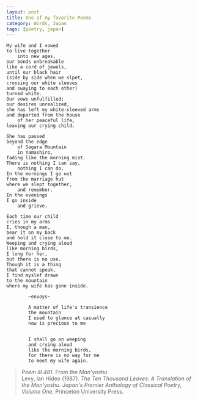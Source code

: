 ```yaml
---
layout: post
title: One of my favorite Poems
category: Words, Japan
tags: [poetry, japan]
---
```


	My wife and I vowed       
	to live together   
		into new ages,   
	our bonds unbreakable
	like a cord of jewels,
	until our black hair
	(side by side when we slpet,
	crossing our white sleeves
	and swaying to each other)
	turned white.
	Our vows unfulfilled;
	our desires unrealized,
	she has left my white-sleeved arms
	and departed from the house
		of her peaceful life,
	leaving our crying child.
	
	She has passed
	beyond the edge
		of Sagara Mountain
		in Yamashiro,
	fading like the morning mist.
	There is nothing I can say,
		nothing I can do.
	In the mornings I go out
	from the marriage hut
	where we slept together,
		and remember.
	In the evenings
	I go inside
		and grieve.
	
	Each time our child
	cries in my arms
	I, though a man,
	bear it on my back
	and hold it close to me.
	Weeping and crying aloud
	like morning birds,
	I long for her,
	but there is no use.
	Though it is a thing
	that cannot speak,
	I find myslef drawn
	to the mountain
	where my wife has gone inside.
	
			~envoys~
	
			A matter of life's transience
			the mountain
			I used to glance at casually
			now is precious to me
	
	
			I shall go on weeping
			and crying aloud
			like the morning birds,
			for there is no way for me
			to meet my wife again.
			
>_Poem III.481_. From the _Man'yoshu_   
>Levy, Ian Hideo (1987). _The Ten Thousand Leaves: A Translation of the Man'yoshu. Japan's Premier Anthology of Classical Poetry, Volume One._  Princeton University Press. 